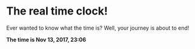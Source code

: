 # The real time clock!

Ever wanted to know what the time is? Well, your journey is about to end!

**The time is Nov 13, 2017, 23:06**